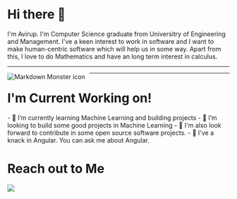<h1> Hi there 👋 </h1>
<p>I'm Avirup. I'm Computer Science graduate from Universitry of Engineering and Management. I've a keen interest to work in software and I want to make human-centric software which will help us in some way. Apart from this, I love to do Mathematics and have an long term interest in calculus.</p>
<hr>

<img src="https://specials-images.forbesimg.com/imageserve/5eb5db1ce141140006a7b4c9/960x0.jpg?cropX1=0&cropX2=7478&cropY1=469&cropY2=3395" alt="Markdown Monster icon" style="float: left; margin-right: 10px;">


<hr>
<h1> I'm Current Working on!</h1>
- 🌱 I’m currently learning Machine Learning and building projects
- 👯 I’m looking to build some good projects in Machine Learning
- 👯 I'm also look forward to contribute in some open source software projects.
- 💬 I've a knack in Angular. You can ask me about Angular.

<h1>Reach out to Me</h1>
<a href="https://www.linkedin.com/in/avirup-mondal-0ba746151"><img src="https://cdn1.iconfinder.com/data/icons/logotypes/32/square-linkedin-64.png"></a>
